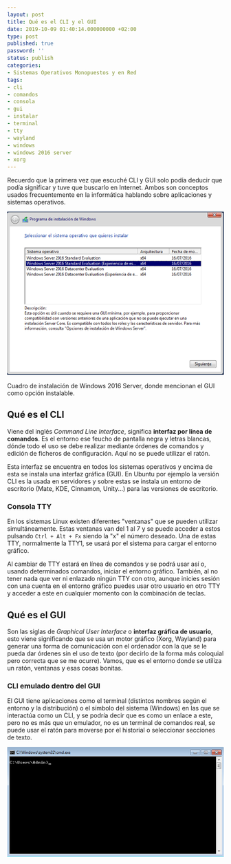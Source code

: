 ```yaml
---
layout: post
title: Qué es el CLI y el GUI
date: 2019-10-09 01:40:14.000000000 +02:00
type: post
published: true
password: ''
status: publish
categories:
- Sistemas Operativos Monopuestos y en Red
tags:
- cli
- comandos
- consola
- gui
- instalar
- terminal
- tty
- wayland
- windows
- windows 2016 server
- xorg
---
```

Recuerdo que la primera vez que escuché CLI y GUI solo podía deducir que podía significar y tuve que buscarlo en Internet. Ambos son conceptos usados frecuentemente en la informática hablando sobre aplicaciones y sistemas operativos.

![](/assets/2019/10/instalacion-windows2016server.png)
<figcaption>Cuadro de instalación de Windows 2016 Server, donde mencionan el GUI como opción instalable.</figcaption>

## Qué es el CLI

Viene del inglés <em>Command Line Interface</em>, significa <strong>interfaz por línea de comandos</strong>. Es el entorno ese feucho de pantalla negra y letras blancas, dónde todo el uso se debe realizar mediante órdenes de comandos y edición de ficheros de configuración. Aquí no se puede utilizar el ratón.

Esta interfaz se encuentra en todos los sistemas operativos y encima de esta se instala una interfaz gráfica (GUI). En Ubuntu por ejemplo la versión CLI es la usada en servidores y sobre estas se instala un entorno de escritorio (Mate, KDE, Cinnamon, Unity...) para las versiones de escritorio.

### Consola TTY

En los sistemas Linux existen diferentes "ventanas" que se pueden utilizar simultáneamente. Estas ventanas van del 1 al 7 y se puede acceder a estos pulsando <code>Ctrl + Alt + Fx</code> siendo la "x" el número deseado. Una de estas TTY, normalmente la TTY1, se usará por el sistema para cargar el entorno gráfico.

Al cambiar de TTY estará en línea de comandos y se podrá usar así o, usando determinados comandos, iniciar el entorno gráfico. También, al no tener nada que ver ni enlazado ningún TTY con otro, aunque inicies sesión con una cuenta en el entorno gráfico puedes usar otro usuario en otro TTY y acceder a este en cualquier momento con la combinación de teclas.

## Qué es el GUI

Son las siglas de <em>Graphical User Interface</em> o <strong>interfaz gráfica de usuario</strong>, esto viene significando que se usa un motor gráfico (Xorg, Wayland) para generar una forma de comunicación con el ordenador con la que se le pueda dar órdenes sin el uso de texto (por decirlo de la forma más coloquial pero correcta que se me ocurre). Vamos, que es el entorno donde se utiliza un ratón, ventanas y esas cosas bonitas.

### CLI emulado dentro del GUI

El GUI tiene aplicaciones como el terminal (distintos nombres según el entorno y la distribución) o el símbolo del sistema (Windows) en las que se interactúa como un CLI, y se podría decir que es como un enlace a este, pero no es más que un emulador, no es un terminal de comandos real, se puede usar el ratón para moverse por el historial o seleccionar secciones de texto.

![Imagen del símbolo del sistema de Windows 7 con la terminal vacía](/assets/2019/10/simbolo-de-sistema-windows7.png)
